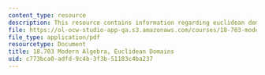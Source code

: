 ```yaml
---
content_type: resource
description: This resource contains information regarding euclidean domains.
file: https://ol-ocw-studio-app-qa.s3.amazonaws.com/courses/18-703-modern-algebra-spring-2013/c773bca0adfd9c4b3f3b51183c4ba237_MIT18_703S13_pra_l_20.pdf
file_type: application/pdf
resourcetype: Document
title: 18.703 Modern Algebra, Euclidean Domains
uid: c773bca0-adfd-9c4b-3f3b-51183c4ba237
---
```

